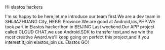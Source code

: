 Hi elastos hackers

I'm so happy to be here,let me introduce our team first.We are a dev team in
SHIJIAZHUANG City, HEBEI Province.We are good at Android,ios,PHP.We took part in
Elastos hackerthon in BEIJING Last weekend.Our APP project called CLOUD CHAT,we
 use Android.SDK to transfer text,and we win the most creative Award.we'll keep
 going on perfect this project,and if you interest it,join elastos,join us.
 Elastos GO!
